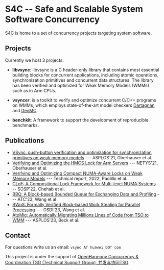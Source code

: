 # S4C -- Safe and Scalable System Software Concurrency

S4C is home to a set of concurrency projects targeting system software.

## Projects

Currently we host 3 projects:

- **libvsync**:
libvsync is a C header-only library that contains most essential building blocks for concurrent applications,
including atomic operations, synchronization primitives and concurrent data structures.
The library has been verified and optimized for Weak Memory Models (WMMs) such as in Arm CPUs.

- **vsyncer**: is a toolkit to verify and optimize concurrent C/C++ programs on WMMs,
which employs state-of-the-art model checkers [Dartagnan][] and [GenMC][].

- **benchkit**: A framework to support the development of reproducible benchmarks.

## Publications

- [VSync: push-button verification and optimization for synchronization primitives on weak memory models](https://dl.acm.org/doi/10.1145/3445814.3446748) --- ASPLOS'21, Oberhauser et al.
- [Verifying and Optimizing the HMCS Lock for Arm Servers](https://link.springer.com/chapter/10.1007/978-3-030-91014-3_17) --- NETYS'21, Oberhauser et al.
- [Verifying and Optimizing Compact NUMA-Aware Locks on Weak Memory Models](https://arxiv.org/abs/2111.1524) --- Technical report, 2022, Paolillo et al.
- [CLoF: A Compositional Lock Framework for Multi-level NUMA Systems](https://dl.acm.org/doi/10.1145/3477132.3483557) --- SOSP'22, Chehab et al.
- [BBQ: A Block-based Bounded Queue for Exchanging Data and Profiling](https://www.usenix.org/conference/atc22/presentation/wang-jiawei) --- ATC'22, Wang et al
- [BWoS: Formally Verified Block-based Work Stealing for Parallel Processing](https://www.usenix.org/conference/osdi23/presentation/wang-jiawei) --- OSDI'23, Wang et al.
- [AtoMig: Automatically Migrating Millions Lines of Code from TSO to WMM](https://dl.acm.org/doi/abs/10.1145/3575693.3579849) --- ASPLOS'23, Beck et al.


## Contact

For questions write us an email: `vsync AT huawei DOT com`

This project is under the support of [OpenHarmony Concurrency & Coordination TSG (Technical Support Group), 并发与协同TSG][tsg].

[tsg]: https://www.openharmony.cn/techCommittee/aboutTSG
[publication]: https://dl.acm.org/doi/abs/10.1145/3445814.3446748
[Dartagnan]: https://github.com/hernanponcedeleon/Dat3M
[GenMC]: https://github.com/MPI-SWS/genmc

